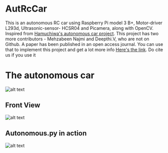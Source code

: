 # AutRcCar
This is an autonomous RC car using Raspberry Pi model 3 B+, Motor-driver L293d, Ultrasonic-sensor- HCSR04 and Picamera, along with OpenCV. Inspired from [Hamuchiwa's autonomous car project](https://github.com/hamuchiwa/AutoRCCar/). This project has two more contributors - Mehzabeen Najmi and Deepthi.V, who are not on Github. 
A paper has been published in an open access journal. You can use that to implement this project and get a lot more info [Here's the link](https://www.ijltemas.in/DigitalLibrary/Vol.7Issue5/145-148.pdf).
Do cite us if you use it

# The autonomous car
![alt text](https://github.com/KhyatiMehta3/AutRcCar/blob/master/car1.jpg)
## Front View
![alt text](https://github.com/KhyatiMehta3/AutRcCar/blob/master/car2.jpg)
## Autonomous.py in action
![alt text](https://github.com/KhyatiMehta3/AutRcCar/blob/master/Project%20Result2.png)

